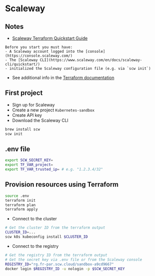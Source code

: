 # Scaleway

## Notes

- [Scaleway Terraform Quickstart Guide](http://scaleway.com/en/docs/terraform/quickstart/)

```text
Before you start you must have:
- A Scaleway account logged into the [console](https://console.scaleway.com/)
- The [Scaleway CLI](https://www.scaleway.com/en/docs/scaleway-cli/quickstart/)
- initialized the Scaleway configuration file (e.g. via `scw init`)
```

- See additional info in the [Terraform documentation](https://registry.terraform.io/providers/scaleway/scaleway/2.0.0-rc.2/docs/resources/k8s_cluster)

## First project

- Sign up for Scaleway
- Create a new project `Kubernetes-sandbox`
- Create API key
- Download the Scaleway CLI
```bash
brew install scw
scw init
```

## .env file

```bash
export SCW_SECRET_KEY=
export TF_VAR_project=
export TF_VAR_trusted_ip= # e.g. "1.2.3.4/32"
```

## Provision resources using Terraform
```bash
source .env
terraform init
terraform plan
terraform apply
```
- Connect to the cluster
```bash
# Get the cluster ID from the terraform output
CLUSTER_ID=...
scw k8s kubeconfig install $CLUSTER_ID
```

- Connect to the registry
```bash
# Get the registry ID from the terraform output
# Get the secret key via .env file or from the Scaleway console
REGISTRY_ID="rg.fr-par.scw.cloud/sandbox-a9cd9667"
docker login $REGISTRY_ID -u nologin -p $SCW_SECRET_KEY
```
